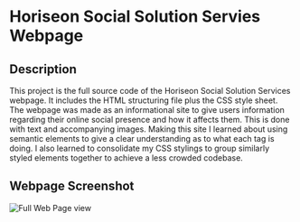 # Horiseon Social Solution Servies Webpage

## Description

This project is the full source code of the Horiseon Social Solution Services webpage.
It includes the HTML structuring file plus the CSS style sheet.
The webpage was made as an informational site to give users information regarding their online social presence and how it affects them. This is done with text and accompanying images.
Making this site I learned about using semantic elements to give a clear understanding as to what each tag is doing. I also learned to consolidate my CSS stylings to group similarly styled elements together to achieve a less crowded codebase.

## Webpage Screenshot

![Full Web Page view](assets/images/full-page-view)